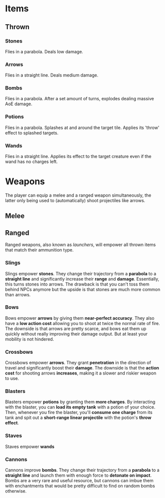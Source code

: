 # Items

## Thrown

### Stones
Flies in a parabola. Deals low damage.
### Arrows
Flies in a straight line. Deals medium damage.
### Bombs
Flies in a parabola. After a set amount of turns, explodes dealing massive AoE damage.
### Potions
Flies in a parabola. Splashes at and around the target tile. Applies its 'throw' effect to splashed targets.
### Wands
Flies in a straight line. Applies its effect to the target creature even if the wand has no charges left.


# Weapons
The player can equip a melee and a ranged weapon simultaneously, the latter only being used to (automatically) shoot projectiles like arrows.

## Melee

## Ranged
Ranged weapons, also known as *launchers*, will empower all thrown items that match their ammunition type.
### Slings
Slings empower **stones**. They change their trajectory from a **parabola** to a **straight line** and significantly increase their **range** and **damage**.
Essentially, this turns stones into arrows. The drawback is that you can't toss them behind NPCs anymore but the upside is that stones are much more common than arrows.
### Bows
Bows empower **arrows** by giving them **near-perfect accuracy**. They also have a **low action cost** allowing you to shoot at twice the normal rate of fire.
The downside is that arrows are pretty scarce, and bows eat them up quickly without really improving their damage output. But at least your mobility is not hindered.
### Crossbows
Crossbows empower **arrows**. They grant **penetration** in the direction of travel and significantly boost their **damage**.
The downside is that the **action cost** for shooting arrows **increases**, making it a slower and riskier weapon to use.
### Blasters
Blasters empower **potions** by granting them **more charges**. By interacting with the blaster, you can **load its empty tank** with
a potion of your choice. Then, whenever you fire the blaster, you'll **consume one charge** from its tank and spit out a **short-range linear projectile** with the potion's **throw effect**.
### Staves
Staves empower **wands**
### Cannons
Cannons improve **bombs**. They change their trajectory from a **parabola** to a **straight line** and launch them with enough force to **detonate on impact**.
Bombs are a very rare and useful resource, but cannons can imbue them with enchantments that would be pretty difficult to find on random bombs otherwise.